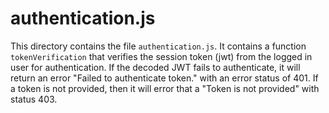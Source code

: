 # authentication.js

This directory contains the file `authentication.js`. It contains a
function `tokenVerification` that verifies the session token (jwt)
from the logged in user for authentication. If the decoded JWT
fails to authenticate, it will return an error "Failed to authenticate
token." with an error status of 401. If a token is not provided, then
it will error that a "Token is not provided" with status 403.
